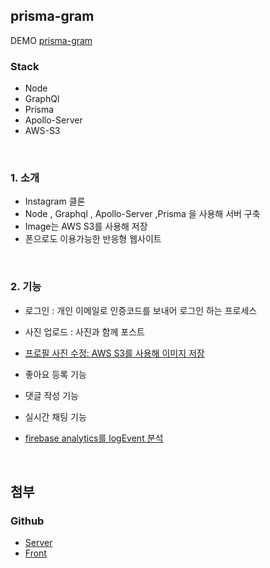 ## prisma-gram

DEMO [prisma-gram](https://prisma-gram.netlify.com/#/)
<br>

### Stack

* Node
* GraphQl
* Prisma
* Apollo-Server
* AWS-S3
<br>

### 1. 소개

* Instagram 클론
* Node , Graphql , Apollo-Server ,Prisma 을 사용해 서버 구축
* Image는 AWS S3를 사용해 저장
* 폰으로도 이용가능한 반응형 웹사이트
<br>

### 2. 기능

* 로그인 : 개인 이메일로 인증코드를 보내어 로그인 하는 프로세스

* 사진 업로드 : 사진과 함께 포스트 

* <u>프로필 사진 수정: AWS S3를 사용해 이미지 저장</u>

* 좋아요 등록 기능

* 댓글 작성 기능

* 실시간 채팅 기능

* <u>firebase analytics를 logEvent 분석</u>
<br>

## 첨부

### Github

* [Server](https://github.com/dorothy7964/prismagram/)
* [Front](https://github.com/dorothy7964/prismagram-frontend/)

